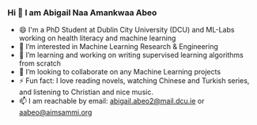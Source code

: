 ### Hi 👋  I am Abigail Naa Amankwaa Abeo 

- 😄 I'm a PhD Student at Dublin City University (DCU) and ML-Labs working on health literacy and machine learning
- 🔭 I’m interested in Machine Learning Research & Engineering
- 🌱 I’m learning and working on writing supervised learning algorithms from scratch
- 👯 I’m looking to collaborate on any Machine Learning projects
- ⚡ Fun fact: I love reading novels, watching Chinese and Turkish series, and listening to Christian and nice music.
- 📫 I am reachable by email: abigail.abeo2@mail.dcu.ie or aabeo@aimsammi.org


<!--
**abigailabeo/abigailabeo** is a ✨ _special_ ✨ repository because its `README.md` (this file) appears on your GitHub profile.

Here are some ideas to get you started:

- 🔭 I’m currently working on ...
- 🌱 I’m currently learning ...
- 👯 I’m looking to collaborate on ...
- 🤔 I’m looking for help with ...
- 💬 Ask me about ...
- 📫 How to reach me: abigailabeo@gmail.com or aabeo@aimsammi.org
- 😄 Pronouns: ...
- ⚡ Fun fact: ...
-->


